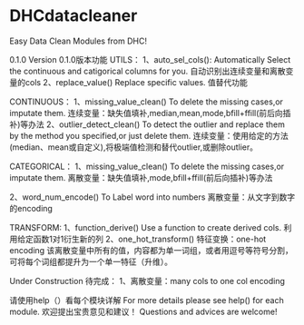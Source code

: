 # DHCdatacleaner
Easy Data Clean Modules from DHC!


0.1.0 Version
0.1.0版本功能
UTILS：
1、auto_sel_cols():
Automatically Select the continuous and catigorical columns for you.
自动识别出连续变量和离散变量的cols
2、replace_value() 
Replace specific values.
值替代功能

CONTINUOUS：
1、missing_value_clean()
To delete the missing cases,or imputate them.
连续变量：缺失值填补,median,mean,mode,bfill+ffill(前后向插补)等办法
2、outlier_detect_clean()
To detect the outlier and replace them by the method you specified,or just delete them.
连续变量：使用给定的方法(median、mean或自定义),将极端值检测和替代outlier,或删除outlier。

CATEGORICAL：
1、missing_value_clean() 
To delete the missing cases,or imputate them.
离散变量：缺失值填补,mode,bfill+ffill(前后向插补)等办法
        

2、word_num_encode() 
To Label word into numbers
离散变量：从文字到数字的encoding


TRANSFORM:
1、function_derive() 
Use a function to create derived cols.
利用给定函数1对1衍生新的列
2、one_hot_transform()
特征变换：one-hot encoding
该离散变量中所有的值，内容都为单一词组，或者用逗号等符号分割，可将每个词组都提升为一个单一特征（升维）。

Under Construction 待完成：
1、离散变量：many cols to one col encoding

请使用help（）看每个模块详解
For more details please see help() for each module.
欢迎提出宝贵意见和建议！
Questions and advices are welcome!
